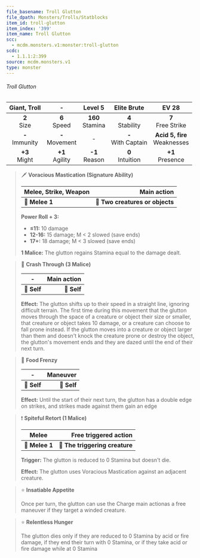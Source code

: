 ```yaml
---
file_basename: Troll Glutton
file_dpath: Monsters/Trolls/Statblocks
item_id: troll-glutton
item_index: '399'
item_name: Troll Glutton
scc:
  - mcdm.monsters.v1:monster:troll-glutton
scdc:
  - 1.1.1:2:399
source: mcdm.monsters.v1
type: monster
---
```


###### Troll Glutton

|    Giant, Troll     |          -          |       Level 5        |       Elite Brute       |              EV 28               |
| :-----------------: | :-----------------: | :------------------: | :---------------------: | :------------------------------: |
|   **2**<br/> Size   |  **6**<br/> Speed   | **160**<br/> Stamina |  **4**<br/> Stability   |      **7**<br/> Free Strike      |
| **-**<br/> Immunity | **-**<br/> Movement |          -           | **-**<br/> With Captain | **Acid 5, fire**<br/> Weaknesses |
|  **+3**<br/> Might  | **+1**<br/> Agility |  **-1**<br/> Reason  |  **0**<br/> Intuition   |       **+1**<br/> Presence       |

<!-- -->
> 🗡 **Voracious Mastication (Signature Ability)**
>
> | **Melee, Strike, Weapon** |                 **Main action** |
> | ------------------------- | ------------------------------: |
> | **📏 Melee 1**            | **🎯 Two creatures or objects** |
>
> **Power Roll + 3:**
>
> - **≤11:** 10 damage
> - **12-16:** 15 damage; M < 2 slowed (save ends)
> - **17+:** 18 damage; M < 3 slowed (save ends)
>
> **1 Malice:** The glutton regains Stamina equal to the damage dealt.

<!-- -->
> 👤 **Crash Through (3 Malice)**
>
> | **-**       | **Main action** |
> | ----------- | --------------: |
> | **📏 Self** |     **🎯 Self** |
>
> **Effect:** The glutton shifts up to their speed in a straight line, ignoring difficult terrain. The first time during this movement that the glutton moves through the space of a creature or object their size or smaller, that creature or object takes 10 damage, or a creature can choose to fall prone instead. If the glutton moves into a creature or object larger than them and doesn't knock the creature prone or destroy the object, the glutton's movement ends and they are dazed until the end of their next turn.

<!-- -->
> 👤 **Food Frenzy**
>
> | **-**       | **Maneuver** |
> | ----------- | -----------: |
> | **📏 Self** |  **🎯 Self** |
>
> **Effect:** Until the start of their next turn, the glutton has a double edge on strikes, and strikes made against them gain an edge

<!-- -->
> ❗️ **Spiteful Retort (1 Malice)**
>
> | **Melee**      |      **Free triggered action** |
> | -------------- | -----------------------------: |
> | **📏 Melee 1** | **🎯 The triggering creature** |
>
> **Trigger:** The glutton is reduced to 0 Stamina but doesn't die.
>
> **Effect:** The glutton uses Voracious Mastication against an adjacent creature.

<!-- -->
> ⭐️ **Insatiable Appetite**
>
> Once per turn, the glutton can use the Charge main actionas a free maneuver if they target a winded creature.

<!-- -->
> ⭐️ **Relentless Hunger**
>
> The glutton dies only if they are reduced to 0 Stamina by acid or fire damage, if they end their turn with 0 Stamina, or if they take acid or fire damage while at 0 Stamina
